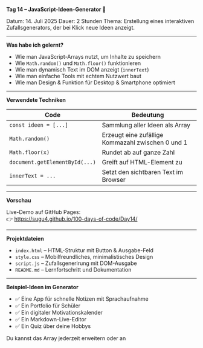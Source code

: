 **Tag 14 – JavaScript-Ideen-Generator 🎯**

Datum: 14. Juli 2025
Dauer: 2 Stunden 
Thema: Erstellung eines interaktiven Zufallsgenerators, der bei Klick neue Ideen anzeigt.

---

**Was habe ich gelernt?**

- Wie man JavaScript-Arrays nutzt, um Inhalte zu speichern
- Wie `Math.random()` und `Math.floor()` funktionieren
- Wie man dynamisch Text im DOM anzeigt (`innerText`)
- Wie man einfache Tools mit echtem Nutzwert baut
- Wie man Design & Funktion für Desktop & Smartphone optimiert

---

**Verwendete Techniken**

| Code                             | Bedeutung                                         |
|----------------------------------|--------------------------------------------------|
| `const ideen = [...]`            | Sammlung aller Ideen als Array                   |
| `Math.random()`                  | Erzeugt eine zufällige Kommazahl zwischen 0 und 1 |
| `Math.floor(x)`                  | Rundet ab auf ganze Zahl                         |
| `document.getElementById(...)`  | Greift auf HTML-Element zu                      |
| `innerText = ...`                | Setzt den sichtbaren Text im Browser            |

---

**Vorschau**

Live-Demo auf GitHub Pages:  
👉 https://sugu4.github.io/100-days-of-code/Day14/

---

**Projektdateien**

- `index.html` – HTML-Struktur mit Button & Ausgabe-Feld 
- `style.css` – Mobilfreundliches, minimalistisches Design 
- `script.js` – Zufallsgenerirung mit DOM-Ausgabe 
- `README.md` – Lernfortschritt und Dokumentation

---

**Beispiel-Ideen im Generator**

- ✅ Eine App für schnelle Notizen mit Sprachaufnahme  
- ✅ Ein Portfolio für Schüler  
- ✅ Ein digitaler Motivationskalender  
- ✅ Ein Markdown-Live-Editor  
- ✅ Ein Quiz über deine Hobbys

Du kannst das Array jederzeit erweitern oder an
